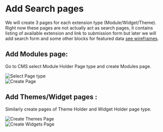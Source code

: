 # Add Search pages  

We will create 3 pages for each extension type (Module/Widget/Theme). Right now these pages are not actually act as search pages, it contains listing of available extension and link to submission form but later we will add search form and some other blocks for featured data [see wireframes](https://docs.google.com/file/d/0B8utgor20eMdaHdreGtnY3VRVi1MNmkxWjhuT1hBZw/edit?pli=1). 

## Add Modules page: 

Go to CMS select Module Holder Page type and create Modules page. 

![Select Page type](https://github.com/vikas-srivastava/extensionmanager/raw/master/docs/img/create-module-page-1.png)  
![Create Page](https://github.com/vikas-srivastava/extensionmanager/raw/master/docs/img/create-module-page-2.png)

## Add Themes/Widget pages :

Similarly create pages of Theme Holder and Widget Holder page type.

![Create Themes Page ](https://github.com/vikas-srivastava/extensionmanager/raw/master/docs/img/WelcomeSnippet.png)  
![Create Widgets Page](https://github.com/vikas-srivastava/extensionmanager/raw/master/docs/img/WelcomeBackSnippet.png)